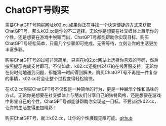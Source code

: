 # ChatGPT号购买

需要ChatGPT号购买网址k02.cc.如果你正在寻找一个快速便捷的方式来获取ChatGPT号，那么k02.cc是你的不二选择。无论你是想要在社交媒体上展示你的个性，还是想要在游戏中脱颖而出，ChatGPT号都能帮助你实现目标。购买ChatGPT号轻松简单，只需几个步骤即可完成。无需等待，立刻让你的生活更加丰富多彩。

购买ChatGPT号的过程非常简单，只需在k02.cc网站上选择你喜欢的号码，然后按照提示完成支付即可。不仅如此，k02.cc还提供24/7的在线客服支持，无论你在何时何地遇到问题，都能第一时间得到解决。购买ChatGPT号不再是一件复杂的事情，k02.cc将会让整个过程变得轻松愉快。

在k02.cc购买ChatGPT号不仅仅是一种简单的行为，更是一种展示个性和品味的方式。无论你是想要在社交媒体上与朋友们分享自己的独特风格，还是想要在游戏中彰显自己的个性，ChatGPT号都能够帮助你实现这一目标。不要错过k02.cc，让你的生活变得更加精彩！

购买ChatGPT号，就上k02.cc，让你的个性展现无限可能。[github](https://github.com)